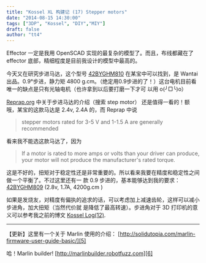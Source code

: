 ```yaml
---
title: "Kossel XL 构建记 (17) Stepper motors"
date: "2014-08-15 14:30:00"
tags: ["3DP", "Kossel", "DIY","MIY"]
draft: false
author: "tt4"
---
```



Effector 一定是我用 OpenSCAD 实现的最复杂的模型了。而且，布线都藏在了 effector 底部，精细程度是目前我设计的模型中最高的。

今天又在研究步进马达，这个型号 [42BYGHM810][1] 在某宝中可以找到，是 Wantai 出品。0.9°步进，静力矩
4800 g.cm。（绝定用0.9步进的了！）这台电机目前看唯一的缺点是只有光轴电机（也许拿到以后要打磨一下才可
以用 o(╯□╰)o）

[Reprap.org][2] 中关于步进马达的介绍（搜索 step motor） 还是值得一看的！额哦，某宝的这款马达是 2.4v,
2.4A 的，而 Reprap 中说
> stepper motors rated for 3-5 V and 1-1.5 A are generally recommended

看来我不能选这款马达了，因为

> If a motor is rated to more amps or volts than your driver can produce, your motor will not produce the manufacturer's rated torque.

这是不好的，扭矩对于稳定性还是非常重要的。所以看来我要在精度和稳定性之间做一个平衡了。不过这里还有一
款 0.9 步进的，基本能够达到我的要求：[42BYGHM809][3] (2.8v, 1.7A, 4200g.cm )

如果是发烧友，对精度有偏执的追求的话，可以考虑加上减速齿轮，这样可以减小步进角，加大扭矩（当然代价就
是降低了最高转速）。步进角对于 3D 打印机的意义可以参考我之前的博文 [Kossel Log(12)][4].

----

【更新】这里有一个关于 Marlin 使用的介绍：
[http://solidutopia.com/marlin-firmware-user-guide-basic/][5]

哈！Marlin builder! [http://marlinbuilder.robotfuzz.com][6]


[1]:	http://item.taobao.com/item.htm?spm=a230r.1.14.1.CsWZR2&id=1708079780&ns=1&_u=g7veq783097#detail
[2]:	Reprap.org
[3]:	http://item.taobao.com/item.htm?spm=a1z10.5.w4002-2933553768.15.sa7Fpz&id=1708088130
[4]:	kossel-planning-12
[5]:	http://solidutopia.com/marlin-firmware-user-guide-basic/
[6]:	http://marlinbuilder.robotfuzz.com
